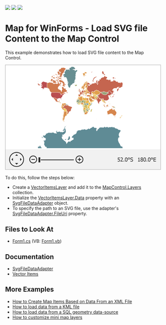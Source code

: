 <!-- default badges list -->
![](https://img.shields.io/endpoint?url=https://codecentral.devexpress.com/api/v1/VersionRange/128576631/15.2.4%2B)
[![](https://img.shields.io/badge/Open_in_DevExpress_Support_Center-FF7200?style=flat-square&logo=DevExpress&logoColor=white)](https://supportcenter.devexpress.com/ticket/details/T312482)
[![](https://img.shields.io/badge/📖_How_to_use_DevExpress_Examples-e9f6fc?style=flat-square)](https://docs.devexpress.com/GeneralInformation/403183)
<!-- default badges end -->

# Map for WinForms - Load SVG file Content to the Map Control

This example demonstrates how to load SVG file content to the Map Control.

![Resulting map](Images/resulting-map.png)

To do this, follow the steps below:

* Create a [VectorItemsLayer](https://docs.devexpress.com/WindowsForms/DevExpress.XtraMap.VectorItemsLayer) and add it to the [MapControl.Layers](https://docs.devexpress.com/WindowsForms/DevExpress.XtraMap.MapControl.Layers?p=netframework) collection.
* Initialize the [VectorItemsLayer.Data](https://docs.devexpress.com/WindowsForms/DevExpress.XtraMap.VectorItemsLayer.Data) property with an [SvgFileDataAdapter](https://docs.devexpress.com/WindowsForms/DevExpress.XtraMap.SvgFileDataAdapter?p=netframework) object.
* To specify the path to an SVG file, use the adapter's [SvgFileDataAdapter.FileUri](https://docs.devexpress.com/WindowsForms/DevExpress.XtraMap.SvgFileDataAdapter.FileUri) property.

## Files to Look At

* [Form1.cs](./CS/SvgDataAdapterSample/Form1.cs) (VB: [Form1.vb](./VB/SvgDataAdapterSample/Form1.vb))

## Documentation

* [SvgFileDataAdapter](https://docs.devexpress.com/WindowsForms/DevExpress.XtraMap.SvgFileDataAdapter?p=netframework)
* [Vector Items](https://docs.devexpress.com/WindowsForms/15091/controls-and-libraries/map-control/vector-data/vector-items?p=netframework)

## More Examples

* [How to Create Map Items Based on Data From an XML File](https://github.com/DevExpress-Examples/winforms-map-bind-to-xml-data)
* [How to load data from a KML file](https://github.com/DevExpress-Examples/how-to-load-data-from-a-kml-file-t140303)
* [How to load data from a SQL geometry data-source](https://github.com/DevExpress-Examples/how-to-load-data-from-a-sql-geometry-data-source-t175898)
* [How to customize mini map layers](https://github.com/DevExpress-Examples/how-to-customize-mini-map-layers-t201418)
